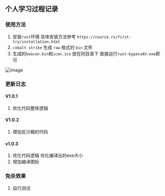 ## 个人学习过程记录
### 使用方法


1. 安装`rust`环境 具体安装方法参考 `https://course.rs/first-try/installation.html`
2. `cobalt strike` 生成 `raw` 格式的 `bin` 文件
3. 生成的`beacon.bin`和`icon.ico` 放在同目录下 直接运行`rust-bypassAV.exe`即可

![image](https://github.com/lv183037/rust-bypassAV/assets/58652572/d52b2f89-e8e0-4608-abaa-6e55d1367647)


### 更新日志

#### V1.0.1
1. 优化代码整体逻辑

#### V1.0.2
1. 增加反沙箱的代码

#### v1.0.3
1. 优化代码逻辑 优化编译出的exe大小
2. 增加编译图标 



### 免杀效果
1. 自行测试



